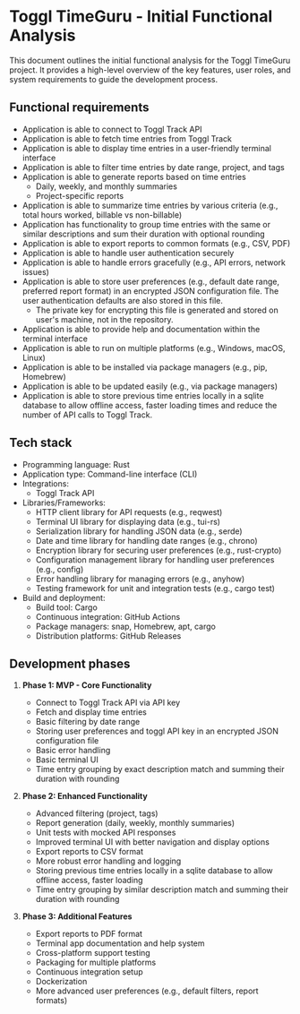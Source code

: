 # Toggl TimeGuru - Initial Functional Analysis

This document outlines the initial functional analysis for the Toggl TimeGuru project. It provides a high-level overview of the key features, user roles, and system requirements to guide the development process.

## Functional requirements

- Application is able to connect to Toggl Track API
- Application is able to fetch time entries from Toggl Track
- Application is able to display time entries in a user-friendly terminal interface
- Application is able to filter time entries by date range, project, and tags
- Application is able to generate reports based on time entries
    - Daily, weekly, and monthly summaries
    - Project-specific reports
- Application is able to summarize time entries by various criteria (e.g., total hours worked, billable vs non-billable)
- Application has functionality to group time entries with the same or similar descriptions and sum their duration with optional rounding
- Application is able to export reports to common formats (e.g., CSV, PDF)
- Application is able to handle user authentication securely
- Application is able to handle errors gracefully (e.g., API errors, network issues)
- Application is able to store user preferences (e.g., default date range, preferred report format) in an encrypted JSON configuration file. The user authentication defaults are also stored in this file.
    - The private key for encrypting this file is generated and stored on user's machine, not in the repository.
- Application is able to provide help and documentation within the terminal interface
- Application is able to run on multiple platforms (e.g., Windows, macOS, Linux)
- Application is able to be installed via package managers (e.g., pip, Homebrew)
- Application is able to be updated easily (e.g., via package managers)
- Application is able to store previous time entries locally in a sqlite database to allow offline access, faster loading times and reduce the number of API calls to Toggl Track.

## Tech stack

- Programming language: Rust
- Application type: Command-line interface (CLI)
- Integrations:
    - Toggl Track API
- Libraries/Frameworks:
    - HTTP client library for API requests (e.g., reqwest)
    - Terminal UI library for displaying data (e.g., tui-rs)
    - Serialization library for handling JSON data (e.g., serde)
    - Date and time library for handling date ranges (e.g., chrono)
    - Encryption library for securing user preferences (e.g., rust-crypto)
    - Configuration management library for handling user preferences (e.g., config)
    - Error handling library for managing errors (e.g., anyhow)
    - Testing framework for unit and integration tests (e.g., cargo test)
- Build and deployment:
    - Build tool: Cargo
    - Continuous integration: GitHub Actions
    - Package managers: snap, Homebrew, apt, cargo
    - Distribution platforms: GitHub Releases

## Development phases

1. **Phase 1: MVP - Core Functionality**
    - Connect to Toggl Track API via API key
    - Fetch and display time entries
    - Basic filtering by date range
    - Storing user preferences and toggl API key in an encrypted JSON configuration file
    - Basic error handling
    - Basic terminal UI
    - Time entry grouping by exact description match and summing their duration with rounding

2. **Phase 2: Enhanced Functionality**
    - Advanced filtering (project, tags)
    - Report generation (daily, weekly, monthly summaries)
    - Unit tests with mocked API responses
    - Improved terminal UI with better navigation and display options
    - Export reports to CSV format
    - More robust error handling and logging
    - Storing previous time entries locally in a sqlite database to allow offline access, faster loading
    - Time entry grouping by similar description match and summing their duration with rounding

3. **Phase 3: Additional Features**
    - Export reports to PDF format
    - Terminal app documentation and help system
    - Cross-platform support testing
    - Packaging for multiple platforms
    - Continuous integration setup
    - Dockerization
    - More advanced user preferences (e.g., default filters, report formats)
